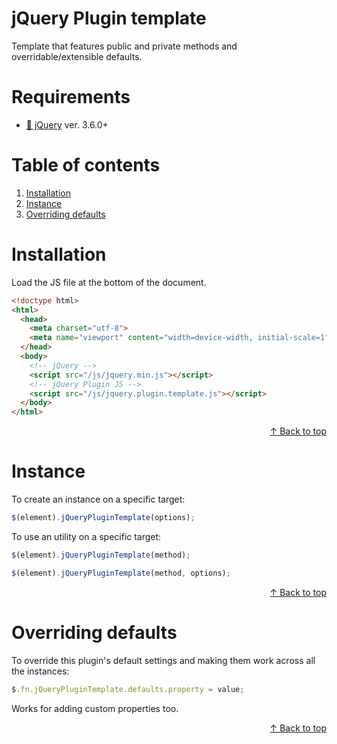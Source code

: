 # jQuery Plugin template

Template that features public and private methods and overridable/extensible defaults.

# Requirements

* [:link: jQuery](https://jquery.com/) ver. 3.6.0+

# Table of contents

1. [Installation](#installation)
2. [Instance](#instance)
3. [Overriding defaults](#overriding-defaults)

# Installation

Load the JS file at the bottom of the document.

```html
<!doctype html>
<html>
  <head>
    <meta charset="utf-8">
    <meta name="viewport" content="width=device-width, initial-scale=1">
  </head>
  <body>
    <!-- jQuery -->
    <script src="/js/jquery.min.js"></script>
    <!-- jQuery Plugin JS -->
    <script src="/js/jquery.plugin.template.js"></script>
  </body>
</html>
```

<p align="right"><a href="#jquery-plugin-template">&#8593; Back to top</a></p>

# Instance

To create an instance on a specific target:

```js
$(element).jQueryPluginTemplate(options);
```

To use an utility on a specific target:

```js
$(element).jQueryPluginTemplate(method);
```

```js
$(element).jQueryPluginTemplate(method, options);
```

<p align="right"><a href="#jquery-plugin-template">&#8593; Back to top</a></p>

# Overriding defaults

To override this plugin's default settings and making them work across all the instances:

```js
$.fn.jQueryPluginTemplate.defaults.property = value;
```

Works for adding custom properties too.

<p align="right"><a href="#jquery-plugin-template">&#8593; Back to top</a></p>
